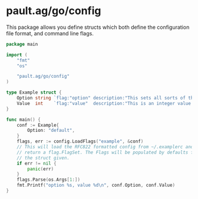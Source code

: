 pault.ag/go/config
==================

This package allows you define structs which both define the configuration
file format, and command line flags.

```go
package main

import (
	"fmt"
	"os"

	"pault.ag/go/config"
)

type Example struct {
	Option string `flag:"option" description:"This sets all sorts of things"`
	Value  int    `flag:"value"  description:"This is an integer value!"`
}

func main() {
	conf := Example{
		Option: "default",
	}
	flags, err := config.LoadFlags("example", &conf)
    // This will load the RFC822 formatted config from ~/.examplerc and
    // return a flag.FlagSet. The Flags will be populated by defaults from
    // the struct given.
	if err != nil {
		panic(err)
	}
	flags.Parse(os.Args[1:])
	fmt.Printf("option %s, value %d\n", conf.Option, conf.Value)
}
```

